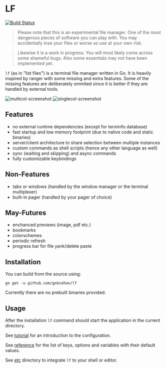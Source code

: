 # LF

[![Build Status](https://travis-ci.org/gokcehan/lf.svg?branch=master)](https://travis-ci.org/gokcehan/lf)

> Please note that this is an experimental file manager.
> One of the most dangerous pieces of software you can play with.
> You may accidentally lose your files or worse so use at your own risk.

> Likewise it is a work in progress.
> You will most likely come across some shameful bugs.
> Also some essentials may not have been implemented yet.

`lf` (as in "list files") is a terminal file manager written in Go.
It is heavily inspired by ranger with some missing and extra features.
Some of the missing features are deliberately ommited
since it is better if they are handled by external tools.

![multicol-screenshot](http://i.imgur.com/DaTUenu.png)
![singlecol-screenshot](http://i.imgur.com/p95xzUj.png)

## Features

- no external runtime dependencies (except for terminfo database)
- fast startup and low memory footprint (due to native code and static binaries)
- server/client architecture to share selection between multiple instances
- custom commands as shell scripts (hence any other language as well)
- sync (waiting and skipping) and async commands
- fully customizable keybindings

## Non-Features

- tabs or windows (handled by the window manager or the terminal multiplexer)
- built-in pager (handled by your pager of choice)

## May-Futures

- enchanced previews (image, pdf etc.)
- bookmarks
- colorschemes
- periodic refresh
- progress bar for file yank/delete paste

## Installation

You can build from the source using:

    go get -u github.com/gokcehan/lf

Currently there are no prebuilt binaries provided.

## Usage

After the installation `lf` command should start the application in the current directory.

See [tutorial](doc/tutorial.md) for an introduction to the configuration.

See [reference](doc/reference.md) for the list of keys, options and variables with their default values.

See [etc](etc) directory to integrate `lf` to your shell or editor.
